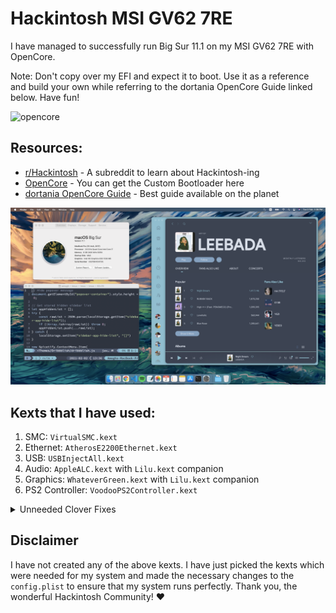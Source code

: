 # Hackintosh MSI GV62 7RE

I have managed to successfully run Big Sur 11.1 on my MSI GV62 7RE with OpenCore.

Note: Don't copy over my EFI and expect it to boot. Use it as a reference and build your own while referring to the dortania OpenCore Guide linked below. Have fun!

![opencore](https://github.com/acidanthera/OpenCorePkg/raw/master/Docs/Logos/OpenCore_with_text_Small.png)

## Resources:

- [r/Hackintosh](https://www.reddit.com/r/hackintosh/) - A subreddit to learn about Hackintosh-ing
- [OpenCore](https://github.com/acidanthera/OpenCorePkg/) - You can get the Custom Bootloader here
- [dortania OpenCore Guide](https://dortania.github.io/OpenCore-Install-Guide/) - Best guide available on the planet

![desktop](/screenshots/desktop.png)

## Kexts that I have used:

1. SMC: `VirtualSMC.kext`
2. Ethernet: `AtherosE2200Ethernet.kext`
3. USB: `USBInjectAll.kext`
4. Audio: `AppleALC.kext` with `Lilu.kext` companion
5. Graphics: `WhateverGreen.kext` with `Lilu.kext` companion
6. PS2 Controller: `VoodooPS2Controller.kext`

<details>
  <summary>Unneeded Clover Fixes</summary>

## Laptop Specific Fixes

**Laptop backlight control**
SSDT-PNLF.aml in ACPI/patched and AppleBacklightFixup.kext
https://www.tonymacx86.com/threads/guide-laptop-backlight-control-using-applebacklightfixup-kext.218222/

**Battery Status and Power Management**
ACPIBatteryManager.kext
https://www.tonymacx86.com/threads/guide-how-to-patch-dsdt-for-working-battery-status.116102/

**Audio**

```
<string>The following fixes may be needed for onboard audio/USB/etc</string>
<key>FixHPET</key>
<true/>
<key>FixIPIC</key>
<true/>
<key>FixRTC</key>
<true/>
<key>FixTMR</key>
<true/>

===

<key>PciRoot(0)/Pci(0x1f,3)</key>
<dict>
    <key>PinConfigurations</key>
    <data>
    </data>
    <key>hda-gfx</key>
    <string>onboard-1</string>
    <key>layout-id</key>
    <integer>99</integer>
    <key>no-controller-patch</key>
    <integer>1</integer>
```

**HDMI**

```
<key>framebuffer-con1-enable</key>
<integer>1</integer>
<key>framebuffer-con1-type</key>
<data>AAgAAA==</data>
```

**Disabling the Discrete GPU**
https://www.tonymacx86.com/threads/guide-disabling-discrete-graphics-in-dual-gpu-laptops.163772/

**DSDT Patches used**
https://www.tonymacx86.com/threads/guide-patching-laptop-dsdt-ssdts.152573/

```
[syn] Fix ADBG Error     syntax/fix_ADBG.txt
[syn] Rename _DSM methods to XDSM     yntax/rename_DSM.txt
[sys] Fix _WAK Arg0 v2     system/system_WAK2.txt
[sys] HPET Fix     ystem/system_HPET.txt
[sys] SMBUS Fix     system/system_SMBUS.txt
[sys] IRQ Fix     system/system_IRQ.txt
[sys] RTC Fix     system/system_RTC.txt
[sys] OS Check Fix (Windows 10)     system/system_OSYS_win10.txt
[sys] Fix Mutex with non-zero SyncLevel     system/system_Mutex.txt
[usb] USB3 _PRW 0x6D (instant wake)     usb/usb_prw_0x6d_xhc.txt
[bat] MSI CX61 2PC     battery/battery_MSI-CX61-2PC.txt
[gfx0] Cleanup/Fix Errors (SSDT)     graphics/graphics_SSDT-disable-cleanup.txt
[gfx0] Disable from _REG (DSDT)     graphics/graphics_REG-disable.txt
[gfx0] Disable/Enable on _WAK/_PTS (DSDT)     graphics/graphics_PTS_WAK-disable.txt
```

</details>

## Disclaimer

I have not created any of the above kexts. I have just picked the kexts which were needed for my system and made the necessary changes to the `config.plist` to ensure that my system runs perfectly. Thank you, the wonderful Hackintosh Community! ❤️
